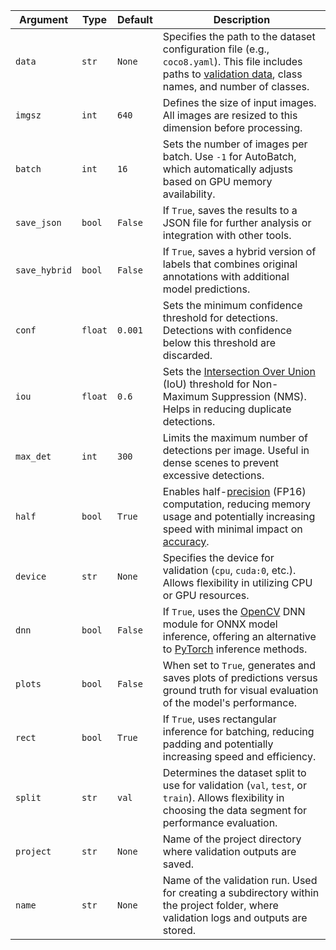 | Argument      | Type    | Default | Description                                                                                                                                                                                                                           |
| ------------- | ------- | ------- | ------------------------------------------------------------------------------------------------------------------------------------------------------------------------------------------------------------------------------------- |
| `data`        | `str`   | `None`  | Specifies the path to the dataset configuration file (e.g., `coco8.yaml`). This file includes paths to [validation data](https://www.ultralytics.com/glossary/validation-data), class names, and number of classes.                   |
| `imgsz`       | `int`   | `640`   | Defines the size of input images. All images are resized to this dimension before processing.                                                                                                                                         |
| `batch`       | `int`   | `16`    | Sets the number of images per batch. Use `-1` for AutoBatch, which automatically adjusts based on GPU memory availability.                                                                                                            |
| `save_json`   | `bool`  | `False` | If `True`, saves the results to a JSON file for further analysis or integration with other tools.                                                                                                                                     |
| `save_hybrid` | `bool`  | `False` | If `True`, saves a hybrid version of labels that combines original annotations with additional model predictions.                                                                                                                     |
| `conf`        | `float` | `0.001` | Sets the minimum confidence threshold for detections. Detections with confidence below this threshold are discarded.                                                                                                                  |
| `iou`         | `float` | `0.6`   | Sets the [Intersection Over Union](https://www.ultralytics.com/glossary/intersection-over-union-iou) (IoU) threshold for Non-Maximum Suppression (NMS). Helps in reducing duplicate detections.                                       |
| `max_det`     | `int`   | `300`   | Limits the maximum number of detections per image. Useful in dense scenes to prevent excessive detections.                                                                                                                            |
| `half`        | `bool`  | `True`  | Enables half-[precision](https://www.ultralytics.com/glossary/precision) (FP16) computation, reducing memory usage and potentially increasing speed with minimal impact on [accuracy](https://www.ultralytics.com/glossary/accuracy). |
| `device`      | `str`   | `None`  | Specifies the device for validation (`cpu`, `cuda:0`, etc.). Allows flexibility in utilizing CPU or GPU resources.                                                                                                                    |
| `dnn`         | `bool`  | `False` | If `True`, uses the [OpenCV](https://www.ultralytics.com/glossary/opencv) DNN module for ONNX model inference, offering an alternative to [PyTorch](https://www.ultralytics.com/glossary/pytorch) inference methods.                  |
| `plots`       | `bool`  | `False` | When set to `True`, generates and saves plots of predictions versus ground truth for visual evaluation of the model's performance.                                                                                                    |
| `rect`        | `bool`  | `True`  | If `True`, uses rectangular inference for batching, reducing padding and potentially increasing speed and efficiency.                                                                                                                 |
| `split`       | `str`   | `val`   | Determines the dataset split to use for validation (`val`, `test`, or `train`). Allows flexibility in choosing the data segment for performance evaluation.                                                                           |
| `project`     | `str`   | `None`  | Name of the project directory where validation outputs are saved.                                                                                                                                                                     |
| `name`        | `str`   | `None`  | Name of the validation run. Used for creating a subdirectory within the project folder, where validation logs and outputs are stored.                                                                                                 |
